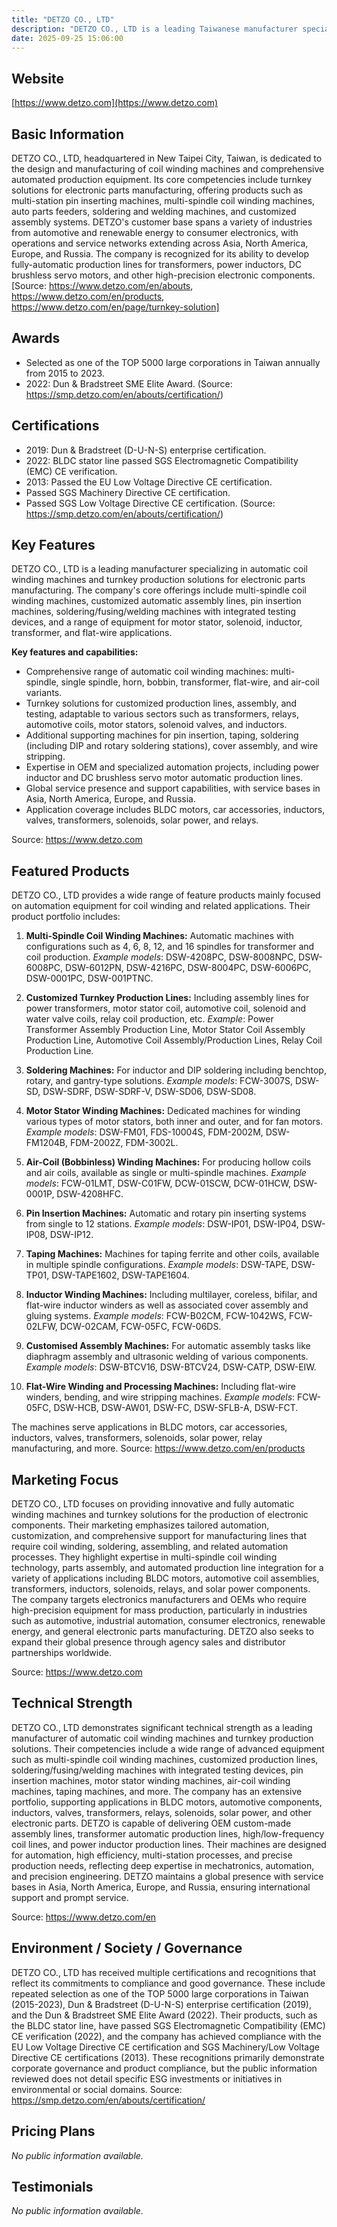 ```yaml
---
title: "DETZO CO., LTD"
description: "DETZO CO., LTD is a leading Taiwanese manufacturer specializing in automatic coil winding machines and turnkey production solutions. The company provides an extensive portfolio of equipment, including multi-spindle coil winding machines, pin insertion machines, soldering machines, motor stator winding machines, and customized assembly lines. Serving industries such as transformers, inductors, BLDC motors, automotive electronics, relays, solenoids, and more, DETZO offers comprehensive automation technologies and tailored production lines to meet diverse electronic and component manufacturing needs."
date: 2025-09-25 15:06:00
---
```


## Website

[https://www.detzo.com](https://www.detzo.com)

## Basic Information

DETZO CO., LTD, headquartered in New Taipei City, Taiwan, is dedicated to the design and manufacturing of coil winding machines and comprehensive automated production equipment. Its core competencies include turnkey solutions for electronic parts manufacturing, offering products such as multi-station pin inserting machines, multi-spindle coil winding machines, auto parts feeders, soldering and welding machines, and customized assembly systems. DETZO's customer base spans a variety of industries from automotive and renewable energy to consumer electronics, with operations and service networks extending across Asia, North America, Europe, and Russia. The company is recognized for its ability to develop fully-automatic production lines for transformers, power inductors, DC brushless servo motors, and other high-precision electronic components.
[Source: https://www.detzo.com/en/abouts, https://www.detzo.com/en/products, https://www.detzo.com/en/page/turnkey-solution]

## Awards

- Selected as one of the TOP 5000 large corporations in Taiwan annually from 2015 to 2023.
- 2022: Dun & Bradstreet SME Elite Award.
(Source: https://smp.detzo.com/en/abouts/certification/)

## Certifications

- 2019: Dun & Bradstreet (D-U-N-S) enterprise certification.
- 2022: BLDC stator line passed SGS Electromagnetic Compatibility (EMC) CE verification.
- 2013: Passed the EU Low Voltage Directive CE certification.
- Passed SGS Machinery Directive CE certification.
- Passed SGS Low Voltage Directive CE certification.
(Source: https://smp.detzo.com/en/abouts/certification/)

## Key Features

DETZO CO., LTD is a leading manufacturer specializing in automatic coil winding machines and turnkey production solutions for electronic parts manufacturing. The company's core offerings include multi-spindle coil winding machines, customized automatic assembly lines, pin insertion machines, soldering/fusing/welding machines with integrated testing devices, and a range of equipment for motor stator, solenoid, inductor, transformer, and flat-wire applications.

**Key features and capabilities:**
- Comprehensive range of automatic coil winding machines: multi-spindle, single spindle, horn, bobbin, transformer, flat-wire, and air-coil variants.
- Turnkey solutions for customized production lines, assembly, and testing, adaptable to various sectors such as transformers, relays, automotive coils, motor stators, solenoid valves, and inductors.
- Additional supporting machines for pin insertion, taping, soldering (including DIP and rotary soldering stations), cover assembly, and wire stripping.
- Expertise in OEM and specialized automation projects, including power inductor and DC brushless servo motor automatic production lines.
- Global service presence and support capabilities, with service bases in Asia, North America, Europe, and Russia.
- Application coverage includes BLDC motors, car accessories, inductors, valves, transformers, solenoids, solar power, and relays.

Source: https://www.detzo.com

## Featured Products

DETZO CO., LTD provides a wide range of feature products mainly focused on automation equipment for coil winding and related applications. Their product portfolio includes:

1. **Multi-Spindle Coil Winding Machines:** Automatic machines with configurations such as 4, 6, 8, 12, and 16 spindles for transformer and coil production.
   _Example models_: DSW-4208PC, DSW-8008NPC, DSW-6008PC, DSW-6012PN, DSW-4216PC, DSW-8004PC, DSW-6006PC, DSW-0001PC, DSW-001PTNC.

2. **Customized Turnkey Production Lines:** Including assembly lines for power transformers, motor stator coil, automotive coil, solenoid and water valve coils, relay coil production, etc.
   _Example_: Power Transformer Assembly Production Line, Motor Stator Coil Assembly Production Line, Automotive Coil Assembly/Production Lines, Relay Coil Production Line.

3. **Soldering Machines:** For inductor and DIP soldering including benchtop, rotary, and gantry-type solutions.
   _Example models_: FCW-3007S, DSW-SD, DSW-SDRF, DSW-SDRF-V, DSW-SD06, DSW-SD08.

4. **Motor Stator Winding Machines:** Dedicated machines for winding various types of motor stators, both inner and outer, and for fan motors.
   _Example models_: DSW-FM01, FDS-10004S, FDM-2002M, DSW-FM1204B, FDM-2002Z, FDM-3002L.

5. **Air-Coil (Bobbinless) Winding Machines:** For producing hollow coils and air coils, available as single or multi-spindle machines.
   _Example models_: FCW-01LMT, DSW-C01FW, DCW-01SCW, DCW-01HCW, DSW-0001P, DSW-4208HFC.

6. **Pin Insertion Machines:** Automatic and rotary pin inserting systems from single to 12 stations.
   _Example models_: DSW-IP01, DSW-IP04, DSW-IP08, DSW-IP12.

7. **Taping Machines:** Machines for taping ferrite and other coils, available in multiple spindle configurations.
   _Example models_: DSW-TAPE, DSW-TP01, DSW-TAPE1602, DSW-TAPE1604.

8. **Inductor Winding Machines:** Including multilayer, coreless, bifilar, and flat-wire inductor winders as well as associated cover assembly and gluing systems.
   _Example models_: FCW-B02CM, FCW-1042WS, FCW-02LFW, DCW-02CAM, FCW-05FC, FCW-06DS.

9. **Customised Assembly Machines:** For automatic assembly tasks like diaphragm assembly and ultrasonic welding of various components.
   _Example models_: DSW-BTCV16, DSW-BTCV24, DSW-CATP, DSW-EIW.

10. **Flat-Wire Winding and Processing Machines:** Including flat-wire winders, bending, and wire stripping machines.
    _Example models_: FCW-05FC, DSW-HCB, DSW-AW01, DSW-FC, DSW-SFLB-A, DSW-FCT.

The machines serve applications in BLDC motors, car accessories, inductors, valves, transformers, solenoids, solar power, relay manufacturing, and more.
Source: https://www.detzo.com/en/products

## Marketing Focus

DETZO CO., LTD focuses on providing innovative and fully automatic winding machines and turnkey solutions for the production of electronic components. Their marketing emphasizes tailored automation, customization, and comprehensive support for manufacturing lines that require coil winding, soldering, assembling, and related automation processes. They highlight expertise in multi-spindle coil winding technology, parts assembly, and automated production line integration for a variety of applications including BLDC motors, automotive coil assemblies, transformers, inductors, solenoids, relays, and solar power components. The company targets electronics manufacturers and OEMs who require high-precision equipment for mass production, particularly in industries such as automotive, industrial automation, consumer electronics, renewable energy, and general electronic parts manufacturing. DETZO also seeks to expand their global presence through agency sales and distributor partnerships worldwide.

Source: https://www.detzo.com

## Technical Strength

DETZO CO., LTD demonstrates significant technical strength as a leading manufacturer of automatic coil winding machines and turnkey production solutions. Their competencies include a wide range of advanced equipment such as multi-spindle coil winding machines, customized production lines, soldering/fusing/welding machines with integrated testing devices, pin insertion machines, motor stator winding machines, air-coil winding machines, taping machines, and more. The company has an extensive portfolio, supporting applications in BLDC motors, automotive components, inductors, valves, transformers, relays, solenoids, solar power, and other electronic parts. DETZO is capable of delivering OEM custom-made assembly lines, transformer automatic production lines, high/low-frequency coil lines, and power inductor production lines. Their machines are designed for automation, high efficiency, multi-station processes, and precise production needs, reflecting deep expertise in mechatronics, automation, and precision engineering. DETZO maintains a global presence with service bases in Asia, North America, Europe, and Russia, ensuring international support and prompt service.

Source: https://www.detzo.com/en

## Environment / Society / Governance

DETZO CO., LTD has received multiple certifications and recognitions that reflect its commitments to compliance and good governance. These include repeated selection as one of the TOP 5000 large corporations in Taiwan (2015-2023), Dun & Bradstreet (D-U-N-S) enterprise certification (2019), and the Dun & Bradstreet SME Elite Award (2022). Their products, such as the BLDC stator line, have passed SGS Electromagnetic Compatibility (EMC) CE verification (2022), and the company has achieved compliance with the EU Low Voltage Directive CE certification and SGS Machinery/Low Voltage Directive CE certifications (2013). These recognitions primarily demonstrate corporate governance and product compliance, but the public information reviewed does not detail specific ESG investments or initiatives in environmental or social domains.
Source: https://smp.detzo.com/en/abouts/certification/

## Pricing Plans

_No public information available._

## Testimonials

_No public information available._